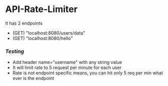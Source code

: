 # **API-Rate-Limiter**

It has 2 endpoints 
- (GET) "localhost:8080/users/data"
- (GET) "localhost:8080/hello"

### _Testing_
- Add header name="username" with any string value
- It will limit rate to 5 request per minute for each user
- Rate is not endpoint specific means, you can hit only 5 req per min what ever is the endpoint